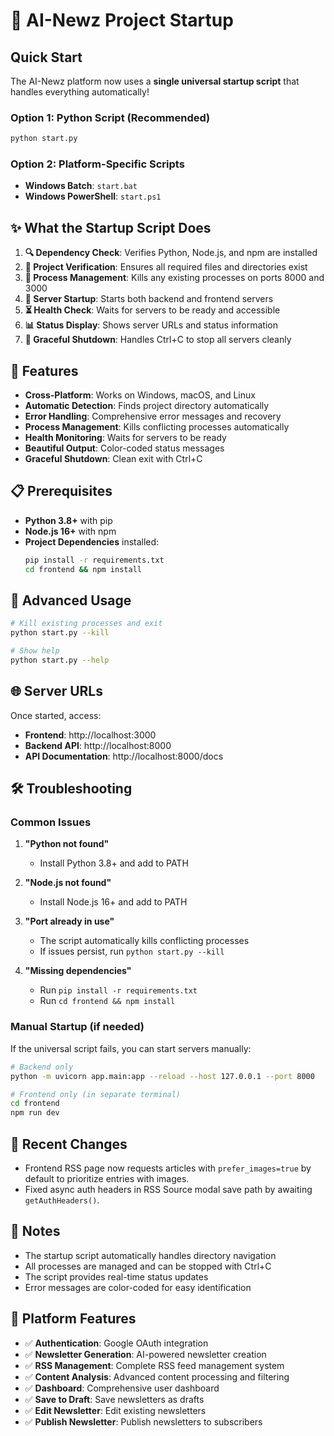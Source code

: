 # 🚀 AI-Newz Project Startup

## Quick Start

The AI-Newz platform now uses a **single universal startup script** that handles everything automatically!

### Option 1: Python Script (Recommended)
```bash
python start.py
```

### Option 2: Platform-Specific Scripts
- **Windows Batch**: `start.bat`
- **Windows PowerShell**: `start.ps1`

## ✨ What the Startup Script Does

1. **🔍 Dependency Check**: Verifies Python, Node.js, and npm are installed
2. **📁 Project Verification**: Ensures all required files and directories exist
3. **🔄 Process Management**: Kills any existing processes on ports 8000 and 3000
4. **🚀 Server Startup**: Starts both backend and frontend servers
5. **⏳ Health Check**: Waits for servers to be ready and accessible
6. **📊 Status Display**: Shows server URLs and status information
7. **🛑 Graceful Shutdown**: Handles Ctrl+C to stop all servers cleanly

## 🎯 Features

- **Cross-Platform**: Works on Windows, macOS, and Linux
- **Automatic Detection**: Finds project directory automatically
- **Error Handling**: Comprehensive error messages and recovery
- **Process Management**: Kills conflicting processes automatically
- **Health Monitoring**: Waits for servers to be ready
- **Beautiful Output**: Color-coded status messages
- **Graceful Shutdown**: Clean exit with Ctrl+C

## 📋 Prerequisites

- **Python 3.8+** with pip
- **Node.js 16+** with npm
- **Project Dependencies** installed:
  ```bash
  pip install -r requirements.txt
  cd frontend && npm install
  ```

## 🔧 Advanced Usage

```bash
# Kill existing processes and exit
python start.py --kill

# Show help
python start.py --help
```

## 🌐 Server URLs

Once started, access:
- **Frontend**: http://localhost:3000
- **Backend API**: http://localhost:8000
- **API Documentation**: http://localhost:8000/docs

## 🛠️ Troubleshooting

### Common Issues

1. **"Python not found"**
   - Install Python 3.8+ and add to PATH

2. **"Node.js not found"**
   - Install Node.js 16+ and add to PATH

3. **"Port already in use"**
   - The script automatically kills conflicting processes
   - If issues persist, run `python start.py --kill`

4. **"Missing dependencies"**
   - Run `pip install -r requirements.txt`
   - Run `cd frontend && npm install`

### Manual Startup (if needed)

If the universal script fails, you can start servers manually:

```bash
# Backend only
python -m uvicorn app.main:app --reload --host 127.0.0.1 --port 8000

# Frontend only (in separate terminal)
cd frontend
npm run dev
```

## 🔄 Recent Changes

- Frontend RSS page now requests articles with `prefer_images=true` by default to prioritize entries with images.
- Fixed async auth headers in RSS Source modal save path by awaiting `getAuthHeaders()`.

## 📝 Notes

- The startup script automatically handles directory navigation
- All processes are managed and can be stopped with Ctrl+C
- The script provides real-time status updates
- Error messages are color-coded for easy identification

## 🎨 Platform Features

- ✅ **Authentication**: Google OAuth integration
- ✅ **Newsletter Generation**: AI-powered newsletter creation
- ✅ **RSS Management**: Complete RSS feed management system
- ✅ **Content Analysis**: Advanced content processing and filtering
- ✅ **Dashboard**: Comprehensive user dashboard
- ✅ **Save to Draft**: Save newsletters as drafts
- ✅ **Edit Newsletter**: Edit existing newsletters
- ✅ **Publish Newsletter**: Publish newsletters to subscribers